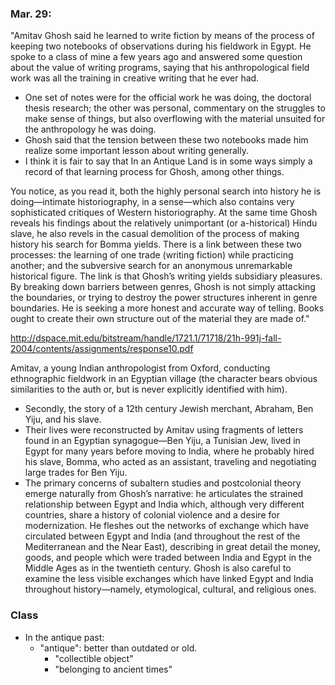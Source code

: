 ### Mar. 29:

"Amitav Ghosh said he learned to write fiction by means of the process of keeping two notebooks of observations during his fieldwork in Egypt. He spoke to a class of mine a few years ago and answered some question about the value of writing programs, saying that his anthropological field work was all the training in creative writing that he ever had.

- One set of notes were for the official work he was doing, the doctoral thesis research; the other was personal, commentary on the struggles to make sense of things, but also overflowing with the material unsuited for the anthropology he was doing.
- Ghosh said that the tension between these two notebooks made him realize some important lesson about writing generally.
- I think it is fair to say that In an Antique Land is in some ways simply a record of that learning process for Ghosh, among other things.

You notice, as you read it, both the highly personal search into history he is doing—intimate historiography, in a sense—which also contains very sophisticated critiques of Western historiography.  At the same time Ghosh reveals his findings about the relatively unimportant (or a-historical) Hindu slave, he also revels in the casual demolition of the process of making history his search for Bomma yields. There is a link between these two processes: the learning of one trade (writing fiction) while practicing another; and the subversive search for an anonymous unremarkable historical figure.  The link is that Ghosh’s writing yields subsidiary pleasures.  By breaking down barriers between genres, Ghosh is not simply attacking the boundaries, or trying to destroy the power structures inherent in genre boundaries.  He is seeking a more honest and accurate way of telling.  Books ought to create their own structure out of the material they are made of."

http://dspace.mit.edu/bitstream/handle/1721.1/71718/21h-991j-fall-2004/contents/assignments/response10.pdf

Amitav, a young Indian anthropologist from Oxford, conducting ethnographic fieldwork in an Egyptian  village (the character bears obvious similarities to the auth or, but is never explicitly  identified with him).
- Secondly, the story of a 12th century Jewish merchant, Abraham, Ben Yiju, and his slave.
- Their lives were reconstructed by Amitav using fragments of letters found in an Egyptian synagogue—Ben Yiju, a Tunisian Jew, lived in Egypt for many years before moving to India, where he probably hired his slave, Bomma, who acted as an assistant, traveling and negotiating large trades for Ben Yiju.
- The primary concerns of subaltern studies and postcolonial theory emerge naturally from Ghosh’s narrative: he articulates the strained relationship between Egypt and India which, although very different countries, share a history of colonial violence and a desire for modernization.  He fleshes out the networks of exchange which have circulated between Egypt and India (and throughout the rest of the Mediterranean and the Near East), describing in great detail the money, goods, and people which were traded between India and Egypt in the Middle Ages as in the twentieth century.  Ghosh is also careful to examine the less visible exchanges which have linked Egypt and India throughout history—namely, etymological, cultural, and religious ones.

### Class

- In the antique past:
    - "antique": better than outdated or old.
        - "collectible object"
        - "belonging to ancient times"
